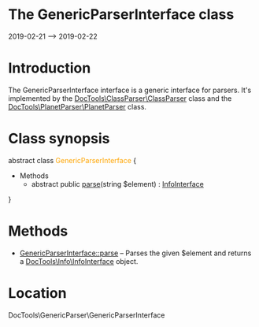 The GenericParserInterface class
================
2019-02-21 --> 2019-02-22




Introduction
============

The GenericParserInterface interface is a generic interface for parsers.
It's implemented by the [DocTools\ClassParser\ClassParser](https://github.com/lingtalfi/DocTools/blob/master/doc/api/DocTools/ClassParser/ClassParser.md) class and the [DocTools\PlanetParser\PlanetParser](https://github.com/lingtalfi/DocTools/blob/master/doc/api/DocTools/PlanetParser/PlanetParser.md) class.



Class synopsis
==============


abstract class <span style="color: orange;">GenericParserInterface</span>  {

- Methods
    - abstract public [parse](https://github.com/lingtalfi/DocTools/blob/master/doc/api/DocTools/GenericParser/GenericParserInterface/parse.md)(string $element) : [InfoInterface](https://github.com/lingtalfi/DocTools/blob/master/doc/api/DocTools/Info/InfoInterface.md)

}






Methods
==============

- [GenericParserInterface::parse](https://github.com/lingtalfi/DocTools/blob/master/doc/api/DocTools/GenericParser/GenericParserInterface/parse.md) &ndash; Parses the given $element and returns a [DocTools\Info\InfoInterface](https://github.com/lingtalfi/DocTools/blob/master/doc/api/DocTools/Info/InfoInterface.md) object.




Location
=============
DocTools\GenericParser\GenericParserInterface